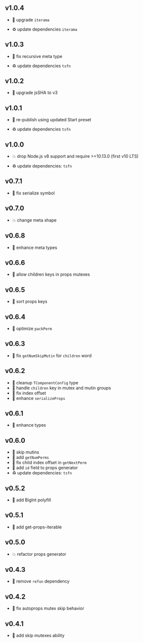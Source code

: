 ## v1.0.4

* 🐞 upgrade `iterama`

* ♻️ update dependencies `iterama`

## v1.0.3

* 🐞 fix recursive meta type

* ♻️ update dependencies `tsfn`

## v1.0.2

* 🐞 upgrade jsSHA to v3

## v1.0.1

* 🐞 re-publish using updated Start preset

* ♻️ update dependencies `tsfn`

## v1.0.0

* 💥 drop Node.js v8 support and require >=10.13.0 (first v10 LTS)

* ♻️ update dependencies: `tsfn`

## v0.7.1

* 🐞 fix serialize symbol

## v0.7.0

* 💥 change meta shape

## v0.6.8

* 🐞 enhance meta types

## v0.6.6

* 🐞 allow children keys in props mutexes

## v0.6.5

* 🐞 sort props keys

## v0.6.4

* 🐞 optimize `packPerm`

## v0.6.3

* 🐞 fix `getNumSkipMutin` for `children` word

## v0.6.2

* 🐞 cleanup `TComponentConfig` type
* 🐞 handle `children` key in mutex and mutin groups
* 🐞 fix index offset
* 🐞 enhance `serializeProps`

## v0.6.1

* 🐞 enhance types

## v0.6.0

* 🐞 skip mutins
* 🐞 add `getNumPerms`
* 🐞 fix child index offset in `getNextPerm`
* 🐞 add `id` field to props generator
* ♻️ update dependencies: `tsfn`

## v0.5.2

* 🐞 add BigInt polyfill

## v0.5.1

* 🐞 add get-props-iterable

## v0.5.0

* 💥 refactor props generator

## v0.4.3

* 🐞 remove `refun` dependency

## v0.4.2

* 🐞 fix autoprops mutex skip behavior

## v0.4.1

* 🐞 add skip mutexes ability
